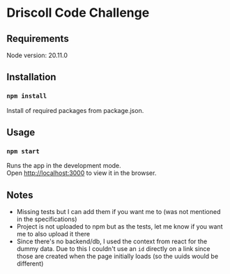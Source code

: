 # Driscoll Code Challenge

## Requirements

Node version: 20.11.0

## Installation

### `npm install`

Install of required packages from package.json.

## Usage

### `npm start`

Runs the app in the development mode.\
Open [http://localhost:3000](http://localhost:3000) to view it in the browser.

## Notes

- Missing tests but I can add them if you want me to (was not mentioned in the specifications)
- Project is not uploaded to npm but as the tests, let me know if you want me to also upload it there
- Since there's no backend/db, I used the context from react for the dummy data. Due to this I couldn't use an `id` directly on a link since those are created when the page initially loads (so the uuids would be different)
